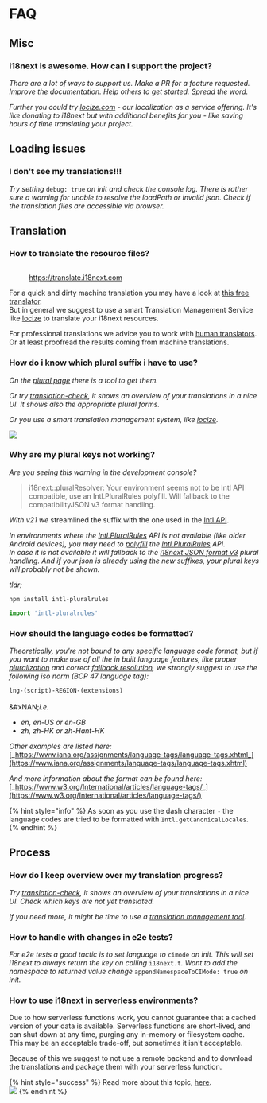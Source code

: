 # FAQ

## Misc

### **i18next is awesome. How can I support the project?**

_There are a lot of ways to support us. Make a PR for a feature requested. Improve the documentation. Help others to get started. Spread the word._

_Further you could try_ [_locize.com_](http://locize.com) _- our localization as a service offering. It's like donating to i18next but with additional benefits for you - like saving hours of time translating your project._

## Loading issues

### **I don't see my translations!!!**

_Try setting_ `debug: true` _on init and check the console log. There is rather sure a warning for unable to resolve the loadPath or invalid json. Check if the translation files are accessible via browser._

## Translation

### **How to translate the resource files?**

<figure><img src="../.gitbook/assets/translate.i18next.jpg" alt=""><figcaption><p><a href="https://translate.i18next.com/">https://translate.i18next.com</a></p></figcaption></figure>

For a quick and dirty machine translation you may have a look at [this free translator](https://translate.i18next.com).\
But in general we suggest to use a smart Translation Management Service like [locize](https://locize.com) to translate your i18next resources.

For professional translations we advice you to work with [human translators](https://docs.locize.com/guides-tips-and-tricks/working-with-translators). Or at least proofread the results coming from machine translations.

### **How do i know which plural suffix i have to use?**

_On the_ [_plural page_](../translation-function/plurals.md) _there is a tool to get them._

_Or try_ [_translation-check_](https://github.com/locize/translation-check)_, it shows an overview of your translations in a nice UI. It shows also the appropriate plural forms._

_Or you use a smart translation management system, like_ [_locize_](https://locize.com)_._

![](../.gitbook/assets/locize_plurals.png)

### **Why are my plural keys not working?**

_Are you seeing this warning in the development console?_

> i18next::pluralResolver: Your environment seems not to be Intl API compatible, use an Intl.PluralRules polyfill. Will fallback to the compatibilityJSON v3 format handling.

_With v21 we_ streamlined the suffix with the one used in the [Intl API](https://developer.mozilla.org/en-US/docs/Web/JavaScript/Reference/Global_Objects/Intl/PluralRules/PluralRules).

_In environments where the_ [_Intl.PluralRules_](https://developer.mozilla.org/en-US/docs/Web/JavaScript/Reference/Global_Objects/PluralRules) _API  is not available (like older Android devices), you may need to_ [_polyfill_](https://github.com/eemeli/intl-pluralrules) _the_ [_Intl.PluralRules_](https://developer.mozilla.org/en-US/docs/Web/JavaScript/Reference/Global_Objects/PluralRules) _API._\
_In case it is not available it will fallback to the_ [_i18next JSON format v3_](../misc/json-format.md#i-18-next-json-v3) _plural handling. And if your json is already using the new suffixes, your plural keys will probably not be shown._

_tldr;_

```shell
npm install intl-pluralrules
```

```javascript
import 'intl-pluralrules'
```

### How should the language codes be formatted?

_Theoretically, you're not bound to any specific language code format, but if you want to make use of all the in built language features, like proper_ [_pluralization_](../translation-function/plurals.md) _and correct_ [_fallback resolution_](../principles/fallback.md#language-fallback)_, we strongly suggest to use the following iso norm (BCP 47 language tag):_

`lng-(script)-REGION-(extensions)`\
\
&#xNAN;_&#x69;.e._

* _en, en-US or en-GB_
* _zh, zh-HK or zh-Hant-HK_

_Other examples are listed here:_ [_https://www.iana.org/assignments/language-tags/language-tags.xhtml_](https://www.iana.org/assignments/language-tags/language-tags.xhtml)

_And more information about the format can be found here:_ [_https://www.w3.org/International/articles/language-tags/_](https://www.w3.org/International/articles/language-tags/)

{% hint style="info" %}
As soon as you use the dash character `-` the language codes are tried to be formatted with `Intl.getCanonicalLocales`.
{% endhint %}

## Process

### **How do I keep overview over my translation progress?**

_Try_ [_translation-check_](https://github.com/locize/translation-check)_, it shows an overview of your translations in a nice UI. Check which keys are not yet translated._

_If you need more, it might be time to use a_ [_translation management tool_](https://locize.com)_._

### **How to handle with changes in e2e tests?**

_For e2e tests a good tactic is to set language to_ `cimode` _on init. This will set i18next to always return the key on calling_ `i18next.t`_. Want to add the namespace to returned value change_ `appendNamespaceToCIMode: true` _on init._

### **How to use i18next in serverless environments?**

Due to how serverless functions work, you cannot guarantee that a cached version of your data is available. Serverless functions are short-lived, and can shut down at any time, purging any in-memory or filesystem cache. This may be an acceptable trade-off, but sometimes it isn't acceptable.

Because of this we suggest to not use a remote backend and to download the translations and package them with your serverless function.

{% hint style="success" %}
Read more about this topic, [here](https://locize.com/blog/i18n-serverless/).[\
](https://locize.com/blog/how-does-server-side-internationalization-look-like/)[![](<../.gitbook/assets/title (1).jpg>)](https://locize.com/blog/i18n-serverless/)
{% endhint %}
